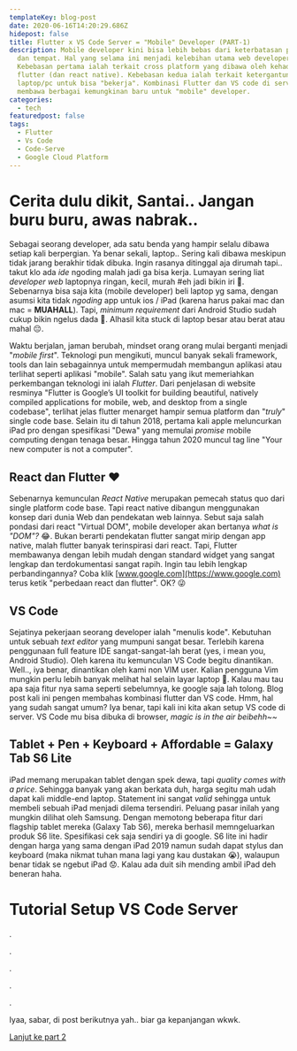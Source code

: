 ```yaml
---
templateKey: blog-post
date: 2020-06-16T14:20:29.686Z
hidepost: false
title: Flutter x VS Code Server = "Mobile" Developer (PART-1)
description: Mobile developer kini bisa lebih bebas dari keterbatasan platform
  dan tempat. Hal yang selama ini menjadi kelebihan utama web developer.
  Kebebasan pertama ialah terkait cross platform yang dibawa oleh kehadiran
  flutter (dan react native). Kebebasan kedua ialah terkait ketergantungan sama
  laptop/pc untuk bisa "bekerja". Kombinasi Flutter dan VS code di server
  membawa berbagai kemungkinan baru untuk "mobile" developer.
categories:
  - tech
featuredpost: false
tags:
  - Flutter
  - Vs Code
  - Code-Serve
  - Google Cloud Platform
---
```

# Cerita dulu dikit, Santai.. Jangan buru buru, awas nabrak..
Sebagai seorang developer, ada satu benda yang hampir selalu dibawa setiap kali berpergian. Ya benar sekali, laptop.. Sering kali dibawa meskipun tidak jarang berakhir tidak dibuka. Ingin rasanya ditinggal aja dirumah tapi.. takut klo ada _ide_ ngoding malah jadi ga bisa kerja. Lumayan sering liat _developer web_ laptopnya ringan, kecil, murah #eh jadi bikin iri 🤣. Sebenarnya bisa saja kita (mobile developer) beli laptop yg sama, dengan asumsi kita tidak _ngoding_ app untuk ios / iPad (karena harus pakai mac dan mac = **MUAHALL**). Tapi, _minimum requirement_ dari Android Studio sudah cukup bikin ngelus dada 🥺. Alhasil kita stuck di laptop besar atau berat atau mahal 😔.

Waktu berjalan, jaman berubah, mindset orang orang mulai berganti menjadi "_mobile first_". Teknologi pun mengikuti, muncul banyak sekali framework, tools dan lain sebagainnya untuk mempermudah membangun aplikasi atau terlihat seperti aplikasi "mobile". Salah satu yang ikut memeriahkan perkembangan teknologi ini ialah _Flutter_. Dari penjelasan di website resminya "Flutter is Google’s UI toolkit for building beautiful, natively compiled applications for mobile, web, and desktop from a single codebase", terlihat jelas flutter menarget hampir semua platform dan "_truly_" single code base. Selain itu di tahun 2018, pertama kali apple meluncurkan iPad pro dengan spesifikasi "Dewa" yang memulai _promise_ mobile computing dengan tenaga besar. Hingga tahun 2020 muncul tag line "Your new computer is not a computer".

## React dan Flutter ❤️

Sebenarnya kemunculan _React Native_ merupakan pemecah status quo dari single platform code base. Tapi react native dibangun menggunakan konsep dari dunia Web dan pendekatan web lainnya. Sebut saja salah pondasi dari react "Virtual DOM", mobile developer akan bertanya _what is "DOM"?_ 😂.  Bukan berarti pendekatan flutter sangat mirip dengan app native, malah flutter banyak terinspirasi dari react. Tapi, Flutter membawanya dengan lebih mudah dengan standard widget yang sangat lengkap dan terdokumentasi sangat rapih. Ingin tau lebih lengkap perbandingannya? Coba klik [www.google.com](https://www.google.com) terus ketik "perbedaan react dan flutter". OK? 😜

## VS Code

Sejatinya pekerjaan seorang developer ialah "menulis kode". Kebutuhan untuk sebuah _text editor_ yang mumpuni sangat besar. Terlebih karena penggunaan full feature IDE sangat-sangat-lah berat (yes, i mean you, Android Studio). Oleh karena itu kemunculan VS Code begitu dinantikan. Well.., iya benar, dinantikan oleh kami non VIM user. Kalian pengguna Vim mungkin perlu lebih banyak melihat hal selain layar laptop 🥴. Kalau mau tau apa saja fitur nya sama seperti sebelumnya, ke google saja lah tolong. Blog post kali ini pengen membahas kombinasi flutter dan VS code. Hmm, hal yang sudah sangat umum? Iya benar, tapi kali ini kita akan setup VS code di server. VS Code mu bisa dibuka di browser, _magic is in the air beibehh~~_


## Tablet + Pen + Keyboard + Affordable = Galaxy Tab S6 Lite
iPad memang merupakan tablet dengan spek dewa, tapi _quality comes with a price_. Sehingga banyak yang akan berkata duh, harga segitu mah udah dapat kali middle-end laptop. Statement ini sangat _valid_ sehingga untuk membeli sebuah iPad menjadi dilema tersendiri. Peluang pasar inilah yang mungkin dilihat oleh Samsung. Dengan memotong beberapa fitur dari flagship tablet mereka (Galaxy Tab S6), mereka berhasil memngeluarkan produk S6 lite. Spesifikasi cek saja sendiri ya di google. S6 lite ini hadir dengan harga yang sama dengan iPad 2019 namun sudah dapat stylus dan keyboard (maka nikmat tuhan mana lagi yang kau dustakan 😭), walaupun benar tidak se ngebut iPad 😟. Kalau ada duit sih mending ambil iPad deh beneran haha.


# Tutorial Setup VS Code Server
.

.

.

.

.

Iyaa, sabar, di post berikutnya yah.. biar ga kepanjangan wkwk.

[Lanjut ke part 2](/blog/2020-06-16-flutter-x-vs-code-server-mobile-developer-part-1-2)